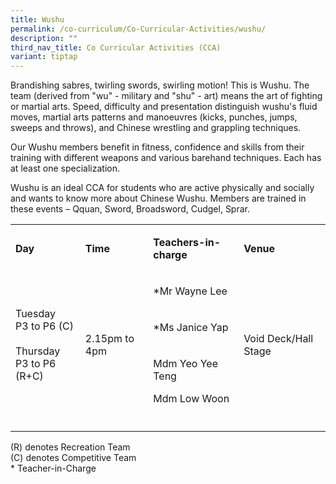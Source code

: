 ```yaml
---
title: Wushu
permalink: /co-curriculum/Co-Curricular-Activities/wushu/
description: ""
third_nav_title: Co Curricular Activities (CCA)
variant: tiptap
---
```

<p>Brandishing sabres, twirling swords, swirling motion! This is Wushu. The team (derived from "wu" - military and "shu" - art) means the art of fighting or martial arts. Speed, difficulty and presentation distinguish wushu's fluid moves, martial arts patterns and manoeuvres (kicks, punches, jumps, sweeps and throws), and Chinese wrestling and grappling techniques.</p><p>Our Wushu members benefit in fitness, confidence and skills from their training with different weapons and various barehand techniques. Each has at least one specialization.</p><p>Wushu is an ideal CCA for students who are active physically and socially and wants to know more about Chinese Wushu.&nbsp;Members are trained in these events – Qquan, Sword, Broadsword, Cudgel, Sprar.</p><table><tbody><tr><td rowspan="1" colspan="1"><p><strong>Day</strong></p></td><td rowspan="1" colspan="1"><p><strong>Time</strong></p></td><td rowspan="1" colspan="1"><p><strong>Teachers-in-charge</strong></p></td><td rowspan="1" colspan="1"><p><strong>Venue</strong></p></td></tr><tr><td rowspan="3" colspan="1"><p>Tuesday<br>P3 to P6 (C)<br><br>Thursday<br>P3 to P6 (R+C)</p></td><td rowspan="3" colspan="1"><p>2.15pm to 4pm</p></td><td rowspan="1" colspan="1"><p>*Mr Wayne Lee</p></td><td rowspan="3" colspan="1"><p>Void Deck/Hall Stage</p></td></tr><tr><td rowspan="1" colspan="1"><p>*Ms Janice Yap</p></td></tr><tr><td rowspan="1" colspan="1"><p>Mdm Yeo Yee Teng</p><p></p><p>Mdm Low Woon</p></td></tr><tr><td rowspan="1" colspan="1"><p></p></td><td rowspan="1" colspan="1"><p></p></td><td rowspan="1" colspan="1"><p></p></td><td rowspan="1" colspan="1"><p></p></td></tr></tbody></table><p>(R) denotes Recreation Team<br>(C) denotes Competitive Team<br>* Teacher-in-Charge</p>